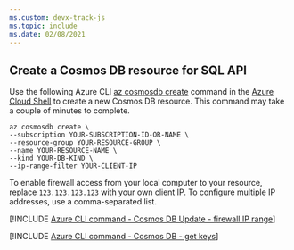 ```yaml
---
ms.custom: devx-track-js
ms.topic: include
ms.date: 02/08/2021
---
```



## Create a Cosmos DB resource for SQL API

Use the following Azure CLI [az cosmosdb create](/cli/azure/cosmosdb#az_cosmosdb_create) command in the [Azure Cloud Shell](https://shell.azure.com) to create a new Cosmos DB resource. This command may take a couple of minutes to complete. 

```azurecli
az cosmosdb create \
--subscription YOUR-SUBSCRIPTION-ID-OR-NAME \
--resource-group YOUR-RESOURCE-GROUP \
--name YOUR-RESOURCE-NAME \
--kind YOUR-DB-KIND \
--ip-range-filter YOUR-CLIENT-IP
```

To enable firewall access from your local computer to your resource, replace `123.123.123.123` with your own client IP. To configure multiple IP addresses, use a comma-separated list.

[!INCLUDE [Azure CLI command - Cosmos DB Update - firewall IP range](azure-cli-cosmos-db-update-with-firewall.md)]

[!INCLUDE [Azure CLI command - Cosmos DB - get keys](azure-cli-cosmos-db-get-keys.md)]
